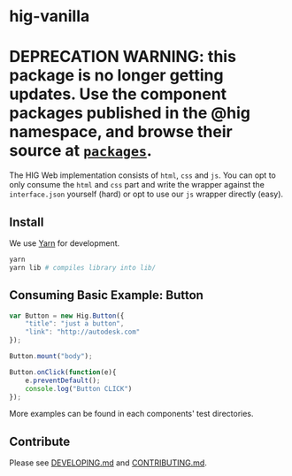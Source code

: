# hig-vanilla

# DEPRECATION WARNING: this package is no longer getting updates. Use the component packages published in the @hig namespace, and browse their source at [`packages`](..).

The HIG Web implementation consists of `html`, `css` and `js`. You can opt to only consume the `html` and `css` part and write the wrapper against the `interface.json` yourself (hard) or opt to use our `js` wrapper directly (easy).

## Install

We use [Yarn](https://yarnpkg.com) for development.

```bash
yarn
yarn lib # compiles library into lib/
```

## Consuming Basic Example: Button
```javascript
var Button = new Hig.Button({
    "title": "just a button",
    "link": "http://autodesk.com"
});

Button.mount("body");

Button.onClick(function(e){
    e.preventDefault();
    console.log("Button CLICK")
});
```

More examples can be found in each components' test directories.

## Contribute

Please see [DEVELOPING.md](./DEVELOPING.md) and [CONTRIBUTING.md](../../CONTRIBUTING.md).
